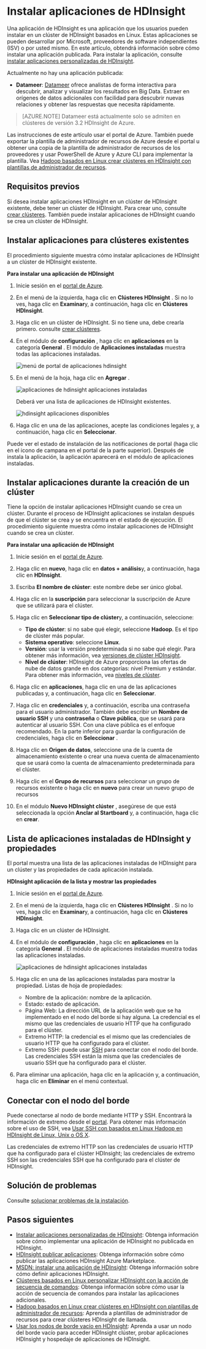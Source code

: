 <properties
    pageTitle="Instalar aplicaciones de Hadoop en HDInsight | Microsoft Azure"
    description="Obtenga información sobre cómo instalar aplicaciones de HDInsight en HDInsight aplicaciones."
    services="hdinsight"
    documentationCenter=""
    authors="mumian"
    manager="jhubbard"
    editor="cgronlun"
    tags="azure-portal"/>

<tags
    ms.service="hdinsight"
    ms.devlang="na"
    ms.topic="hero-article"
    ms.tgt_pltfrm="na"
    ms.workload="big-data"
    ms.date="09/14/2016"
    ms.author="jgao"/>

# <a name="install-hdinsight-applications"></a>Instalar aplicaciones de HDInsight

Una aplicación de HDInsight es una aplicación que los usuarios pueden instalar en un clúster de HDInsight basados en Linux. Estas aplicaciones se pueden desarrollar por Microsoft, proveedores de software independientes (ISV) o por usted mismo. En este artículo, obtendrá información sobre cómo instalar una aplicación publicada. Para instalar la aplicación, consulte [instalar aplicaciones personalizadas de HDInsight](hdinsight-apps-install-custom-applications.md). 

Actualmente no hay una aplicación publicada:

- **Datameer**: [Datameer](http://www.datameer.com/documentation/display/DAS50/Home?ls=Partners&lsd=Microsoft&c=Partners&cd=Microsoft) ofrece analistas de forma interactiva para descubrir, analizar y visualizar los resultados en Big Data. Extraer en orígenes de datos adicionales con facilidad para descubrir nuevas relaciones y obtener las respuestas que necesita rápidamente.

>[AZURE.NOTE] Datameer está actualmente solo se admiten en clústeres de versión 3.2 HDInsight de Azure.

Las instrucciones de este artículo usar el portal de Azure. También puede exportar la plantilla de administrador de recursos de Azure desde el portal u obtener una copia de la plantilla de administrador de recursos de los proveedores y usar PowerShell de Azure y Azure CLI para implementar la plantilla.  Vea [Hadoop basados en Linux crear clústeres en HDInsight con plantillas de administrador de recursos](hdinsight-hadoop-create-linux-clusters-arm-templates.md).

## <a name="prerequisites"></a>Requisitos previos

Si desea instalar aplicaciones HDInsight en un clúster de HDInsight existente, debe tener un clúster de HDInsight. Para crear uno, consulte [crear clústeres](hdinsight-hadoop-linux-tutorial-get-started.md#create-cluster). También puede instalar aplicaciones de HDInsight cuando se crea un clúster de HDInsight.

## <a name="install-applications-to-existing-clusters"></a>Instalar aplicaciones para clústeres existentes

El procedimiento siguiente muestra cómo instalar aplicaciones de HDInsight a un clúster de HDInsight existente.

**Para instalar una aplicación de HDInsight**

1. Inicie sesión en el [portal de Azure](https://portal.azure.com).
2. En el menú de la izquierda, haga clic en **Clústeres HDInsight** .  Si no lo ves, haga clic en **Examinar**y, a continuación, haga clic en **Clústeres HDInsight**.
3. Haga clic en un clúster de HDInsight.  Si no tiene una, debe crearla primero.  consulte [crear clústeres](hdinsight-hadoop-linux-tutorial-get-started.md#create-cluster).
4. En el módulo de **configuración** , haga clic en **aplicaciones** en la categoría **General** . El módulo de **Aplicaciones instaladas** muestra todas las aplicaciones instaladas. 

    ![menú de portal de aplicaciones hdinsight](./media/hdinsight-apps-install-applications/hdinsight-apps-portal-menu.png)

5. En el menú de la hoja, haga clic en **Agregar** . 

    ![aplicaciones de hdinsight aplicaciones instaladas](./media/hdinsight-apps-install-applications/hdinsight-apps-installed-apps.png)

    Deberá ver una lista de aplicaciones de HDInsight existentes.

    ![hdinsight aplicaciones disponibles](./media/hdinsight-apps-install-applications/hdinsight-apps-list.png)

6. Haga clic en una de las aplicaciones, acepte las condiciones legales y, a continuación, haga clic en **Seleccionar**.

Puede ver el estado de instalación de las notificaciones de portal (haga clic en el icono de campana en el portal de la parte superior). Después de instala la aplicación, la aplicación aparecerá en el módulo de aplicaciones instaladas.

## <a name="install-applications-during-cluster-creation"></a>Instalar aplicaciones durante la creación de un clúster

Tiene la opción de instalar aplicaciones HDInsight cuando se crea un clúster. Durante el proceso de HDInsight aplicaciones se instalan después de que el clúster se crea y se encuentra en el estado de ejecución. El procedimiento siguiente muestra cómo instalar aplicaciones de HDInsight cuando se crea un clúster.

**Para instalar una aplicación de HDInsight**

1. Inicie sesión en el [portal de Azure](https://portal.azure.com).
2. Haga clic en **nuevo**, haga clic en **datos + análisis**y, a continuación, haga clic en **HDInsight**.
3. Escriba **El nombre de clúster**: este nombre debe ser único global.
4. Haga clic en la **suscripción** para seleccionar la suscripción de Azure que se utilizará para el clúster.
5. Haga clic en **Seleccionar tipo de clúster**y, a continuación, seleccione:

    - **Tipo de clúster**: si no sabe qué elegir, seleccione **Hadoop**. Es el tipo de clúster más popular.
    - **Sistema operativo**: seleccione **Linux**.
    - **Versión**: usar la versión predeterminada si no sabe qué elegir. Para obtener más información, vea [versiones de clúster HDInsight](hdinsight-component-versioning.md).
    - **Nivel de clúster**: HDInsight de Azure proporciona las ofertas de nube de datos grande en dos categorías: nivel Premium y estándar. Para obtener más información, vea [niveles de clúster](hdinsight-hadoop-provision-linux-clusters.md#cluster-tiers).
6. Haga clic en **aplicaciones**, haga clic en una de las aplicaciones publicadas y, a continuación, haga clic en **Seleccionar**.
6. Haga clic en **credenciales** y, a continuación, escriba una contraseña para el usuario administrador. También debe escribir un **Nombre de usuario SSH** y una **contraseña** o **Clave pública**, que se usará para autenticar al usuario SSH. Con una clave pública es el enfoque recomendado. En la parte inferior para guardar la configuración de credenciales, haga clic en **Seleccionar** .
8. Haga clic en **Origen de datos**, seleccione una de la cuenta de almacenamiento existente o crear una nueva cuenta de almacenamiento que se usará como la cuenta de almacenamiento predeterminada para el clúster.
9. Haga clic en el **Grupo de recursos** para seleccionar un grupo de recursos existente o haga clic en **nuevo** para crear un nuevo grupo de recursos

10. En el módulo **Nuevo HDInsight clúster** , asegúrese de que está seleccionada la opción **Anclar al Startboard** y, a continuación, haga clic en **crear**. 

## <a name="list-installed-hdinsight-apps-and-properties"></a>Lista de aplicaciones instaladas de HDInsight y propiedades

El portal muestra una lista de las aplicaciones instaladas de HDInsight para un clúster y las propiedades de cada aplicación instalada.

**HDInsight aplicación de la lista y mostrar las propiedades**

1. Inicie sesión en el [portal de Azure](https://portal.azure.com).
2. En el menú de la izquierda, haga clic en **Clústeres HDInsight** .  Si no lo ves, haga clic en **Examinar**y, a continuación, haga clic en **Clústeres HDInsight**.
3. Haga clic en un clúster de HDInsight.
4. En el módulo de **configuración** , haga clic en **aplicaciones** en la categoría **General** . El módulo de aplicaciones instaladas muestra todas las aplicaciones instaladas. 

    ![aplicaciones de hdinsight aplicaciones instaladas](./media/hdinsight-apps-install-applications/hdinsight-apps-installed-apps-with-apps.png)

5. Haga clic en una de las aplicaciones instaladas para mostrar la propiedad. Listas de hoja de propiedades:

    - Nombre de la aplicación: nombre de la aplicación.
    - Estado: estado de aplicación. 
    - Página Web: La dirección URL de la aplicación web que se ha implementado en el nodo del borde si hay alguna. La credencial es el mismo que las credenciales de usuario HTTP que ha configurado para el clúster.
    - Extremo HTTP: la credencial es el mismo que las credenciales de usuario HTTP que ha configurado para el clúster. 
    - Extremo SSH: puede usar [SSH](hdinsight-hadoop-linux-use-ssh-unix.md) para conectar con el nodo del borde. Las credenciales SSH están la misma que las credenciales de usuario SSH que ha configurado para el clúster.

6. Para eliminar una aplicación, haga clic en la aplicación y, a continuación, haga clic en **Eliminar** en el menú contextual.

## <a name="connect-to-the-edge-node"></a>Conectar con el nodo del borde

Puede conectarse al nodo de borde mediante HTTP y SSH. Encontrará la información de extremo desde el [portal](#list-installed-hdinsight-apps-and-properties). Para obtener más información sobre el uso de SSH, vea [Usar SSH con basados en Linux Hadoop en HDInsight de Linux, Unix o OS X](hdinsight-hadoop-linux-use-ssh-unix.md). 

Las credenciales de extremo HTTP son las credenciales de usuario HTTP que ha configurado para el clúster HDInsight; las credenciales de extremo SSH son las credenciales SSH que ha configurado para el clúster de HDInsight.

## <a name="troubleshoot"></a>Solución de problemas

Consulte [solucionar problemas de la instalación](hdinsight-apps-install-custom-applications.md#troubleshoot-the-installation).

## <a name="next-steps"></a>Pasos siguientes

- [Instalar aplicaciones personalizadas de HDInsight](hdinsight-apps-install-custom-applications.md): Obtenga información sobre cómo implementar una aplicación de HDInsight no publicada en HDInsight.
- [HDInsight publicar aplicaciones](hdinsight-apps-publish-applications.md): Obtenga información sobre cómo publicar las aplicaciones HDInsight Azure Marketplace.
- [MSDN: instalar una aplicación de HDInsight](https://msdn.microsoft.com/library/mt706515.aspx): Obtenga información sobre cómo definir aplicaciones HDInsight.
- [Clústeres basados en Linux personalizar HDInsight con la acción de secuencia de comandos](hdinsight-hadoop-customize-cluster-linux.md): Obtenga información sobre cómo usar la acción de secuencia de comandos para instalar las aplicaciones adicionales.
- [Hadoop basados en Linux crear clústeres en HDInsight con plantillas de administrador de recursos](hdinsight-hadoop-create-linux-clusters-arm-templates.md): Aprenda a plantillas de administrador de recursos para crear clústeres HDInsight de llamada.
- [Usar los nodos de borde vacío en HDInsight](hdinsight-apps-use-edge-node.md): Aprenda a usar un nodo del borde vacío para acceder HDInsight clúster, probar aplicaciones HDInsight y hospedaje de aplicaciones de HDInsight.

